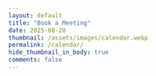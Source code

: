 ```yaml
---
layout: default
title: "Book a Meeting"
date: 2025-08-20
thumbnail: /assets/images/calendar.webp
permalink: /calendar/
hide_thumbnail_in_body: true
comments: false
---
```


<link href="https://assets.calendly.com/assets/external/widget.css" rel="stylesheet">
<script src="https://assets.calendly.com/assets/external/widget.js" async></script>

<div class="cal-wrapper">
  <div
    class="calendly-inline-widget"
    data-url="https://calendly.com/853/meet?hide_event_type_details=1&hide_gdpr_banner=1">
  </div>
  <noscript>
    <p><a href="https://calendly.com/853/meet">Book via Calendly</a></p>
  </noscript>
</div>

<style>
.cal-wrapper {
  max-width: 1100px;
  margin: 0 auto;
  padding: 0 1rem;
}

/* Force the Calendly iframe to fill and hide scrollbars */
.calendly-inline-widget {
  width: 100% !important;
  height: 100vh !important;   /* full viewport height */
  border: none;
  overflow: hidden !important;
}

/* Hide any iframe scrollbars across browsers */
.calendly-inline-widget iframe {
  width: 100% !important;
  height: 100% !important;
  border: none !important;
  overflow: hidden !important;
  scrollbar-width: none;        /* Firefox */
}
.calendly-inline-widget iframe::-webkit-scrollbar {
  display: none;                /* Chrome/Safari */
}
</style>
